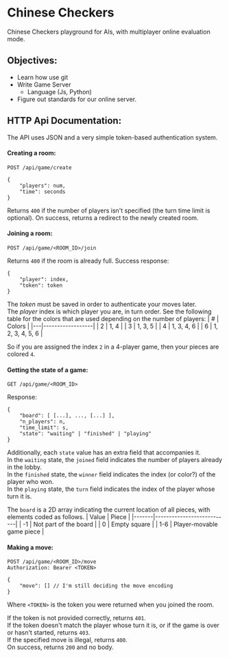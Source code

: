 # Chinese Checkers
Chinese Checkers playground for AIs, with multiplayer online evaluation mode.

## Objectives: 
- Learn how use git 
- Write Game Server
  - Language (Js, Python)
- Figure out standards for our online server.

## HTTP Api Documentation:
The API uses JSON and a very simple token-based authentication system.

#### Creating a room:
```http
POST /api/game/create

{
    "players": num,
    "time": seconds
}
```
Returns `400` if the number of players isn't specified (the turn time limit is optional).
On success, returns a redirect to the newly created room.

#### Joining a room:
```http
POST /api/game/<ROOM_ID>/join
```

Returns `400` if the room is already full.
Success response:
```
{
    "player": index,
    "token": token
}
```
The *token* must be saved in order to authenticate your moves later.   
The *player* index is which player you are, in turn order. See the following table for the colors that are used depending on the number of players:
| # | Colors           |
|---|------------------|
| 2 | 1, 4             |
| 3 | 1, 3, 5          |
| 4 | 1, 3, 4, 6       |
| 6 | 1, 2, 3, 4, 5, 6 |

So if you are assigned the index `2` in a 4-player game, then your pieces are colored `4`.

#### Getting the state of a game:
```http
GET /api/game/<ROOM_ID>
```

Response:
```
{
    "board": [ [...], ..., [...] ],
    "n_players": n,
    "time_limit": s,
    "state": "waiting" | "finished" | "playing"
}
```
Additionally, each `state` value has an extra field that accompanies it.  
In the `waiting` state, the `joined` field indicates the number of players already in the lobby.  
In the `finished` state, the `winner` field indicates the index (or color?) of the player who won.  
In the `playing` state, the `turn` field indicates the index of the player whose turn it is.

The `board` is a 2D array indicating the current location of all pieces, with elements coded as follows.
| Value | Piece                     |
|-------|---------------------------|
|  -1   | Not part of the board     |
|   0   | Empty square              |
|  1-6  | Player-movable game piece |

#### Making a move:
```http
POST /api/game/<ROOM_ID>/move
Authorization: Bearer <TOKEN>

{
    "move": [] // I'm still deciding the move encoding
}
```
Where `<TOKEN>` is the token you were returned when you joined the room.

If the token is not provided correctly, returns `401`.  
If the token doesn't match the player whose turn it is, or if the game is over or hasn't started, returns `403`.  
If the specified move is illegal, returns `400`.  
On success, returns `200` and no body.
